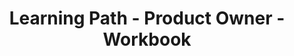 ---
layout: learning-path-page
show_meta: false
title: Learning Path - Product Owner - Workbook
learning_path_article: workbook/03-product-owner.asciidoc
learning_path_group: Product Owner
learning_path_menu_title: Product Owner Workbook
learning_path_position: 7
no_video: true
---